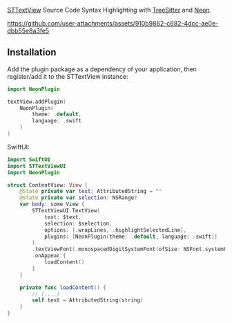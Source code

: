 [STTextView](https://github.com/krzyzanowskim/STTextView) Source Code Syntax Highlighting with [TreeSitter](https://tree-sitter.github.io/tree-sitter/) and [Neon](https://github.com/ChimeHQ/Neon).

https://github.com/user-attachments/assets/910b9862-c682-4dcc-ae0e-dbb55e8a3fe5

## Installation

Add the plugin package as a dependency of your application, then register/add it to the STTextView instance:

```swift
import NeonPlugin

textView.addPlugin(
    NeonPlugin(
        theme: .default,
        language: .swift
    )
)
```

SwiftUI:
```swift
import SwiftUI
import STTextViewUI
import NeonPlugin

struct ContentView: View {
    @State private var text: AttributedString = ""
    @State private var selection: NSRange?
    var body: some View {
        STTextViewUI.TextView(
            text: $text,
            selection: $selection,
            options: [.wrapLines, .highlightSelectedLine],
            plugins: [NeonPlugin(theme: .default, language: .swift)]
        )
        .textViewFont(.monospacedDigitSystemFont(ofSize: NSFont.systemFontSize, weight: .regular))
        .onAppear {
            loadContent()
        }
    }

    private func loadContent() {
        // (....)
        self.text = AttributedString(string)
    }
}
```

